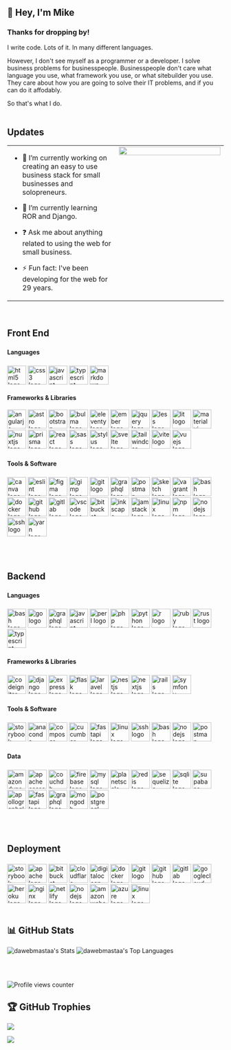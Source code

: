 ## 👋  Hey, I'm Mike   
  
### Thanks for dropping by!  
I write code. Lots of it. In many different languages.

However, I don't see myself as a programmer or a developer. I solve business problems for businesspeople. Businesspeople don't care what language you use, what framework you use, or what sitebuilder you use. They care about how you are going to solve their IT problems, and if you can do it affodably.

So that's what I do.  
<br/>  
## Updates 
<table><tr><td valign="top" width="50%">

- 🔭 I’m currently working on creating an easy to use business stack for small businesses and solopreneurs.  
  

- 🌱 I’m currently learning ROR and Django.  
  

- ❓ Ask me about anything related to using the web for small business.  
  

- ⚡ Fun fact: I've been developing for the web for 29 years.  


</td><td valign="top" width="50%">

<div align="center">
<img src="https://img.freepik.com/free-photo/programming-background-concept_23-2150170152.jpg?t=st=1736409252~exp=1736412852~hmac=77660d5c54c5197245a6c9b207bfe37ca8a8a8c0e11789812e7f89eb44d71e13&w=2000" align="center" style="width: 100%" />
</div>  


</td></tr></table>  

<br/>  

## Front End

###

<h4 align="left">Languages</h4>

###

<div align="left">
  <img src="https://cdn.jsdelivr.net/gh/devicons/devicon/icons/html5/html5-original.svg" height="44" alt="html5 logo"  />
  <img src="https://cdn.jsdelivr.net/gh/devicons/devicon/icons/css3/css3-original.svg" height="44" alt="css3 logo"  />
  <img src="https://cdn.jsdelivr.net/gh/devicons/devicon/icons/javascript/javascript-original.svg" height="44" alt="javascript logo"  />
  <img src="https://cdn.jsdelivr.net/gh/devicons/devicon/icons/typescript/typescript-original.svg" height="44" alt="typescript logo"  />
  <img src="https://skillicons.dev/icons?i=md" height="44" alt="markdown logo"  />
</div>

<h4 align="left">Frameworks & Libraries</h4>


<div align="left">
  <img src="https://cdn.jsdelivr.net/gh/devicons/devicon/icons/angularjs/angularjs-original.svg" height="44" alt="angularjs logo"  />
  <img src="https://skillicons.dev/icons?i=astro" height="44" alt="astro logo"  />
  <img src="https://cdn.jsdelivr.net/gh/devicons/devicon/icons/bootstrap/bootstrap-original-wordmark.svg" height="44" alt="bootstrap logo"  />
  <img src="https://cdn.jsdelivr.net/gh/devicons/devicon/icons/bulma/bulma-plain.svg" height="44" alt="bulma logo"  />
  <img src="https://cdn.jsdelivr.net/gh/devicons/devicon/icons/eleventy/eleventy-original.svg" height="44" alt="eleventy logo"  />
  <img src="https://skillicons.dev/icons?i=ember" height="44" alt="ember logo"  />
  <img src="https://cdn.jsdelivr.net/gh/devicons/devicon/icons/jquery/jquery-plain-wordmark.svg" height="44" alt="jquery logo"  />
  <img src="https://cdn.jsdelivr.net/gh/devicons/devicon/icons/less/less-plain-wordmark.svg" height="44" alt="less logo"  />
  
  <img src="https://skillicons.dev/icons?i=lit" height="44" alt="lit logo"  />
  
  <img src="https://cdn.jsdelivr.net/gh/devicons/devicon/icons/materialui/materialui-original.svg" height="44" alt="materialui logo"  />
  
  <img src="https://skillicons.dev/icons?i=nuxtjs" height="44" alt="nuxtjs logo"  />
  
  <img src="https://skillicons.dev/icons?i=prisma" height="44" alt="prisma logo"  />
  
  <img src="https://cdn.jsdelivr.net/gh/devicons/devicon/icons/react/react-original-wordmark.svg" height="44" alt="react logo"  />
  
  <img src="https://cdn.jsdelivr.net/gh/devicons/devicon/icons/sass/sass-original.svg" height="44" alt="sass logo"  />
  
  <img src="https://cdn.jsdelivr.net/gh/devicons/devicon/icons/stylus/stylus-original.svg" height="44" alt="stylus logo"  />
  
  <img src="https://cdn.jsdelivr.net/gh/devicons/devicon/icons/svelte/svelte-original.svg" height="44" alt="svelte logo"  />
  
  <img src="https://skillicons.dev/icons?i=tailwind" height="44" alt="tailwindcss logo"  />
  
  <img src="https://skillicons.dev/icons?i=vite" height="44" alt="vite logo"  />
  
  <img src="https://cdn.jsdelivr.net/gh/devicons/devicon/icons/vuejs/vuejs-original.svg" height="44" alt="vuejs logo"  />
</div>

###

<h4 align="left">Tools & Software</h4>

###

<div align="left">
  <img src="https://cdn.jsdelivr.net/gh/devicons/devicon/icons/canva/canva-original.svg" height="44" alt="canva logo"  />
  
  <img src="https://cdn.jsdelivr.net/gh/devicons/devicon/icons/eslint/eslint-original.svg" height="44" alt="eslint logo"  />
  
  <img src="https://cdn.jsdelivr.net/gh/devicons/devicon/icons/figma/figma-original.svg" height="44" alt="figma logo"  />
  
  <img src="https://cdn.jsdelivr.net/gh/devicons/devicon/icons/gimp/gimp-original.svg" height="44" alt="gimp logo"  />
  
  <img src="https://skillicons.dev/icons?i=git" height="44" alt="git logo"  />
  
  <img src="https://cdn.simpleicons.org/graphql/E10098" height="44" alt="graphql logo"  />
  
  <img src="https://skillicons.dev/icons?i=postman" height="44" alt="postman logo"  />
  
  <img src="https://cdn.jsdelivr.net/gh/devicons/devicon/icons/sketch/sketch-original.svg" height="44" alt="sketch logo"  />
  
  <img src="https://cdn.jsdelivr.net/gh/devicons/devicon/icons/vagrant/vagrant-original.svg" height="44" alt="vagrant logo"  />
  
  <img src="https://cdn.jsdelivr.net/gh/devicons/devicon/icons/bash/bash-original.svg" height="44" alt="bash logo"  />
  
  <img src="https://cdn.jsdelivr.net/gh/devicons/devicon/icons/docker/docker-original.svg" height="44" alt="docker logo"  />
  
  <img src="https://skillicons.dev/icons?i=github" height="44" alt="github logo"  />
  
  <img src="https://cdn.jsdelivr.net/gh/devicons/devicon/icons/gitlab/gitlab-original.svg" height="44" alt="gitlab logo"  />
  
  <img src="https://cdn.jsdelivr.net/gh/devicons/devicon/icons/vscode/vscode-original.svg" height="44" alt="vscode logo"  />
  
  <img src="https://cdn.jsdelivr.net/gh/devicons/devicon/icons/bitbucket/bitbucket-original.svg" height="44" alt="bitbucket logo"  />
  
  <img src="https://cdn.jsdelivr.net/gh/devicons/devicon/icons/inkscape/inkscape-original.svg" height="44" alt="inkscape logo"  />
  
  <img src="https://cdn.jsdelivr.net/gh/devicons/devicon/icons/jamstack/jamstack-original.svg" height="44" alt="jamstack logo"  />
  
  <img src="https://cdn.jsdelivr.net/gh/devicons/devicon/icons/linux/linux-original.svg" height="44" alt="linux logo"  />
  
  <img src="https://cdn.jsdelivr.net/gh/devicons/devicon/icons/npm/npm-original-wordmark.svg" height="44" alt="npm logo"  />
  
  <img src="https://cdn.jsdelivr.net/gh/devicons/devicon/icons/nodejs/nodejs-original.svg" height="44" alt="nodejs logo"  />
  
  <img src="https://cdn.jsdelivr.net/gh/devicons/devicon/icons/ssh/ssh-original.svg" height="44" alt="ssh logo"  />
  
  <img src="https://cdn.jsdelivr.net/gh/devicons/devicon/icons/yarn/yarn-original.svg" height="44" alt="yarn logo"  />
</div>

<br /><br />

## Backend

###

<h4 align="left">Languages</h4>

###

<div align="left">
  <img src="https://cdn.jsdelivr.net/gh/devicons/devicon/icons/bash/bash-original.svg" height="44" alt="bash logo"  />
  
  <img src="https://skillicons.dev/icons?i=go" height="44" alt="go logo"  />
  
  <img src="https://skillicons.dev/icons?i=graphql" height="44" alt="graphql logo"  />
  
  <img src="https://skillicons.dev/icons?i=js" height="44" alt="javascript logo"  />
  
  <img src="https://skillicons.dev/icons?i=perl" height="44" alt="perl logo"  />
  
  <img src="https://skillicons.dev/icons?i=php" height="44" alt="php logo"  />
  
  <img src="https://skillicons.dev/icons?i=py" height="44" alt="python logo"  />
  
  <img src="https://skillicons.dev/icons?i=r" height="44" alt="r logo"  />
  
  <img src="https://cdn.jsdelivr.net/gh/devicons/devicon/icons/ruby/ruby-original.svg" height="44" alt="ruby logo"  />
  
  <img src="https://skillicons.dev/icons?i=rust" height="44" alt="rust logo"  />
  
  <img src="https://skillicons.dev/icons?i=ts" height="44" alt="typescript logo"  />
</div>

###

<h4 align="left">Frameworks & Libraries</h4>

###

<div align="left">
  <img src="https://cdn.simpleicons.org/codeigniter/EF4223" height="44" alt="codeigniter logo"  />
  
  <img src="https://skillicons.dev/icons?i=django" height="44" alt="django logo"  />
  
  <img src="https://skillicons.dev/icons?i=express" height="44" alt="express logo"  />
  
  <img src="https://skillicons.dev/icons?i=flask" height="44" alt="flask logo"  />
  
  <img src="https://cdn.simpleicons.org/laravel/FF2D20" height="44" alt="laravel logo"  />
  
  <img src="https://skillicons.dev/icons?i=nestjs" height="44" alt="nestjs logo"  />
  
  <img src="https://skillicons.dev/icons?i=nextjs" height="44" alt="nextjs logo"  />
  
  <img src="https://skillicons.dev/icons?i=rails" height="44" alt="rails logo"  />
  
  <img src="https://skillicons.dev/icons?i=symfony" height="44" alt="symfony logo"  />
</div>

###

<h4 align="left">Tools & Software</h4>

###

<div align="left">
  <img src="https://cdn.jsdelivr.net/gh/devicons/devicon/icons/storybook/storybook-original.svg" height="44" alt="storybook logo"  />
  
  <img src="https://cdn.jsdelivr.net/gh/devicons/devicon/icons/anaconda/anaconda-original.svg" height="44" alt="anaconda logo"  />
  
  <img src="https://cdn.jsdelivr.net/gh/devicons/devicon/icons/composer/composer-original.svg" height="44" alt="composer logo"  />
  
  <img src="https://cdn.simpleicons.org/cucumber/23D96C" height="44" alt="cucumber logo"  />
  
  <img src="https://cdn.jsdelivr.net/gh/devicons/devicon/icons/fastapi/fastapi-original.svg" height="44" alt="fastapi logo"  />
  
  <img src="https://cdn.jsdelivr.net/gh/devicons/devicon/icons/linux/linux-original.svg" height="44" alt="linux logo"  />
  
  <img src="https://cdn.jsdelivr.net/gh/devicons/devicon/icons/ssh/ssh-original.svg" height="44" alt="ssh logo"  />
  
  <img src="https://skillicons.dev/icons?i=bash" height="44" alt="bash logo"  />
  
  <img src="https://cdn.simpleicons.org/nodedotjs/339933" height="44" alt="nodejs logo"  />
  
  <img src="https://skillicons.dev/icons?i=postman" height="44" alt="postman logo"  />
</div>

###

<h4 align="left">Data</h4>

###

<div align="left">
  <img src="https://cdn.simpleicons.org/amazondynamodb/4053D6" height="44" alt="amazondynamodb logo"  />
  
  <img src="https://skillicons.dev/icons?i=cassandra" height="44" alt="apachecassandra logo"  />
  
  <img src="https://cdn.jsdelivr.net/gh/devicons/devicon/icons/couchdb/couchdb-original.svg" height="44" alt="couchdb logo"  />
  
  <img src="https://cdn.jsdelivr.net/gh/devicons/devicon/icons/firebase/firebase-plain.svg" height="44" alt="firebase logo"  />
  
  <img src="https://cdn.jsdelivr.net/gh/devicons/devicon/icons/mysql/mysql-original.svg" height="44" alt="mysql logo"  />
  
  <img src="https://skillicons.dev/icons?i=planetscale" height="44" alt="planetscale logo"  />
  
  <img src="https://cdn.jsdelivr.net/gh/devicons/devicon/icons/redis/redis-original.svg" height="44" alt="redis logo"  />
  
  <img src="https://cdn.jsdelivr.net/gh/devicons/devicon/icons/sequelize/sequelize-original.svg" height="44" alt="sequelize logo"  />
  
  <img src="https://cdn.jsdelivr.net/gh/devicons/devicon/icons/sqlite/sqlite-original.svg" height="44" alt="sqlite logo"  />
  
  <img src="https://skillicons.dev/icons?i=supabase" height="44" alt="supabase logo"  />
  
  <img src="https://skillicons.dev/icons?i=apollo" height="44" alt="apollographql logo"  />
  
  <img src="https://skillicons.dev/icons?i=fastapi" height="44" alt="fastapi logo"  />
  
  <img src="https://skillicons.dev/icons?i=graphql" height="44" alt="graphql logo"  />
  
  <img src="https://skillicons.dev/icons?i=mongodb" height="44" alt="mongodb logo"  />
  
  <img src="https://cdn.jsdelivr.net/gh/devicons/devicon/icons/postgresql/postgresql-original.svg" height="44" alt="postgresql logo"  />
</div>

<br /><br />

## Deployment

###

<div align="left">
  <img src="https://cdn.jsdelivr.net/gh/devicons/devicon/icons/storybook/storybook-original.svg" height="44" alt="storybook logo"  />
  
  <img src="https://cdn.jsdelivr.net/gh/devicons/devicon/icons/apache/apache-original.svg" height="44" alt="apache logo"  />
  
  <img src="https://cdn.jsdelivr.net/gh/devicons/devicon/icons/bitbucket/bitbucket-original.svg" height="44" alt="bitbucket logo"  />
  
  <img src="https://skillicons.dev/icons?i=cloudflare" height="44" alt="cloudflare logo"  />
  
  <img src="https://cdn.jsdelivr.net/gh/devicons/devicon/icons/digitalocean/digitalocean-original.svg" height="44" alt="digitalocean logo"  />
  
  <img src="https://skillicons.dev/icons?i=docker" height="44" alt="docker logo"  />
  
  <img src="https://cdn.jsdelivr.net/gh/devicons/devicon/icons/git/git-original.svg" height="44" alt="git logo"  />
  
  <img src="https://skillicons.dev/icons?i=github" height="44" alt="github logo"  />
  
  <img src="https://cdn.jsdelivr.net/gh/devicons/devicon/icons/gitlab/gitlab-original.svg" height="44" alt="gitlab logo"  />
  
  <img src="https://skillicons.dev/icons?i=gcp" height="44" alt="googlecloud logo"  />
  
  <img src="https://cdn.jsdelivr.net/gh/devicons/devicon/icons/heroku/heroku-original.svg" height="44" alt="heroku logo"  />
  
  <img src="https://skillicons.dev/icons?i=nginx" height="44" alt="nginx logo"  />
  
  <img src="https://skillicons.dev/icons?i=netlify" height="44" alt="netlify logo"  />
  
  <img src="https://skillicons.dev/icons?i=nodejs" height="44" alt="nodejs logo"  />
  
  <img src="https://skillicons.dev/icons?i=aws" height="44" alt="amazonwebservices logo"  />
  
  <img src="https://cdn.jsdelivr.net/gh/devicons/devicon/icons/azure/azure-original.svg" height="44" alt="azure logo"  />
  
  <img src="https://skillicons.dev/icons?i=linux" height="44" alt="linux logo"  />
</div>

<br/>

## 📊 GitHub Stats 

![dawebmastaa's Stats](https://github-readme-stats.vercel.app/api?username=dawebmastaa&theme=dark&show_icons=true&hide_border=true&count_private=true&bg_color=00000000)
![dawebmastaa's Top Languages](https://github-readme-stats.vercel.app/api/top-langs/?username=dawebmastaa&theme=dark&show_icons=true&hide_border=true&layout=compact&bg_color=00000000)

<!---
![dawebmastaa's Streak](https://github-readme-streak-stats.herokuapp.com/?user=dawebmastaa&theme=dark&hide_border=true)
--->

<br/>  
<br/>  

![Profile views counter](https://komarev.com/ghpvc/?username=dawebmastaa&&style=flat-square)

## 🏆 GitHub Trophies

![](https://github-profile-trophy.vercel.app/?username=Dawebmastaa&theme=darkhub&no-frame=false&no-bg=false&margin-w=4)


[![](https://visitcount.itsvg.in/api?id=dawebmastaa&icon=0&color=0)](https://visitcount.itsvg.in)

